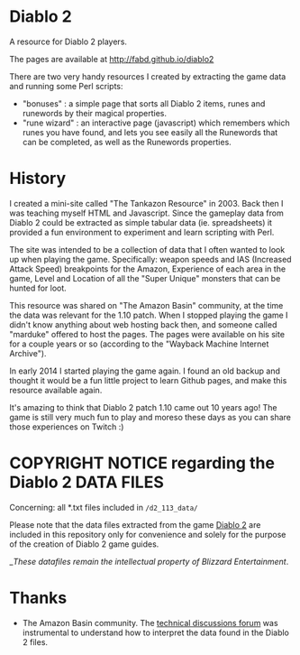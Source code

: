 Diablo 2
========

A resource for Diablo 2 players.

The pages are available at http://fabd.github.io/diablo2

There are two very handy resources I created by extracting the game data and running some Perl scripts:

* "bonuses" : a simple page that sorts all Diablo 2 items, runes and runewords by their magical properties.
* "rune wizard" : an interactive page (javascript) which remembers which runes you have found, and lets you see easily all the Runewords that can be completed, as well as the Runewords properties.


History
=======

I created a mini-site called "The Tankazon Resource" in 2003. Back then I was teaching myself HTML and Javascript. Since the gameplay data from Diablo 2 could be extracted as simple tabular data (ie. spreadsheets) it provided a fun environment to experiment and learn scripting with Perl.

The site was intended to be a collection of data that I often wanted to look up when playing the game. Specifically: weapon speeds and IAS (Increased Attack Speed) breakpoints for the Amazon, Experience of each area in the game, Level and Location of all the "Super Unique" monsters that can be hunted for loot.

This resource was shared on "The Amazon Basin" community, at the time the data was relevant for the 1.10 patch. When I stopped playing the game I didn't know anything about web hosting back then, and someone called "marduke" offered to host the pages. The pages were available on his site for a couple years or so (according to the "Wayback Machine Internet Archive").

In early 2014 I started playing the game again. I found an old backup and thought it would be a fun little project to learn Github pages, and make this resource available again.

It's amazing to think that Diablo 2 patch 1.10 came out 10 years ago! The game is still very much fun to play and moreso these days as you can share those experiences on Twitch :)


COPYRIGHT NOTICE regarding the Diablo 2 DATA FILES
==================================================

Concerning: all *.txt files included in `/d2_113_data/`

Please note that the data files extracted from the game [Diablo 2](http://eu.blizzard.com/en-gb/games/d2/) are included in this repository only for convenience and solely for the purpose of the creation of Diablo 2 game guides.

__These datafiles remain the intellectual property of _Blizzard Entertainment__.


Thanks
======

* The Amazon Basin community. The [technical discussions forum](http://www.theamazonbasin.com/d2/d2_guides.php) was instrumental to understand how to interpret the data found in the Diablo 2 files.
